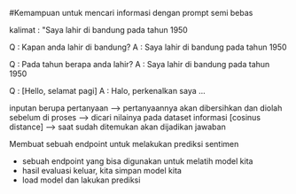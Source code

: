 #Kemampuan untuk mencari informasi dengan prompt semi bebas

kalimat : "Saya lahir di bandung pada tahun 1950

Q : Kapan anda lahir di bandung?
A : Saya lahir di bandung pada tahun 1950

Q : Pada tahun berapa anda lahir?
A : Saya lahir di bandung pada tahun 1950



Q : [Hello, selamat pagi]
A : Halo, perkenalkan saya ...

inputan berupa pertanyaan 
--> pertanyaannya akan dibersihkan dan diolah sebelum di proses 
--> dicari nilainya pada dataset informasi [cosinus distance]
--> saat sudah ditemukan akan dijadikan jawaban


Membuat sebuah endpoint untuk melakukan prediksi sentimen
- sebuah endpoint yang bisa digunakan untuk melatih model kita
- hasil evaluasi keluar, kita simpan model kita
- load model dan lakukan prediksi